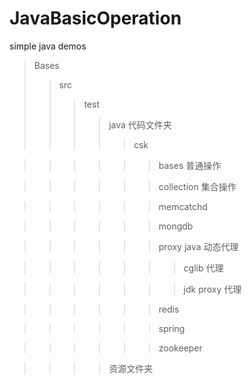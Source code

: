 # JavaBasicOperation
simple java demos
>Bases
>>src
>>>test
>>>>java 代码文件夹
>>>>>csk

>>>>>>bases 普通操作

>>>>>>collection 集合操作

>>>>>>memcatchd 

>>>>>>mongdb

>>>>>>proxy java 动态代理 

>>>>>>>cglib 代理

>>>>>>>jdk proxy 代理

>>>>>>redis

>>>>>>spring

>>>>>>zookeeper


>>>>资源文件夹

